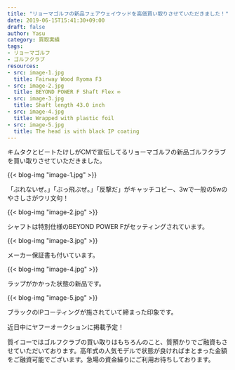 ```yaml
---
title: "リョーマゴルフの新品フェアウェイウッドを高価買い取りさせていただきました！"
date: 2019-06-15T15:41:30+09:00
draft: false
author: Yasu
category: 買取実績
tags:
- リョーマゴルフ
- ゴルフクラブ
resources:
- src: image-1.jpg
  title: Fairway Wood Ryoma F3
- src: image-2.jpg
  title: BEYOND POWER F Shaft Flex ∞
- src: image-3.jpg
  title: Shaft length 43.0 inch
- src: image-4.jpg
  title: Wrapped with plastic foil
- src: image-5.jpg
  title: The head is with black IP coating
---
```

キムタクとビートたけしがCMで宣伝してるリョーマゴルフの新品ゴルフクラブを買い取りさせていただきました。

{{< blog-img "image-1.jpg" >}}

「ぶれないぜ。」「ぶっ飛ぶぜ。」「反撃だ」がキャッチコピー、3wで一般の5wのやさしさがウリ文句！

{{< blog-img "image-2.jpg" >}}

シャフトは特別仕様のBEYOND POWER Fがセッティングされています。

{{< blog-img "image-3.jpg" >}}

メーカー保証書も付いています。

{{< blog-img "image-4.jpg" >}}

ラップがかかった状態の新品です。

{{< blog-img "image-5.jpg" >}}

ブラックのIPコーティングが施されていて締まった印象です。

近日中にヤフーオークションに掲載予定！

質イコーではゴルフクラブの買い取りはもちろんのこと、質預かりでご融資もさせていただいております。高年式の人気モデルで状態が良ければまとまった金額をご融資可能でございます。急場の資金繰りにご利用お待ちしております。
